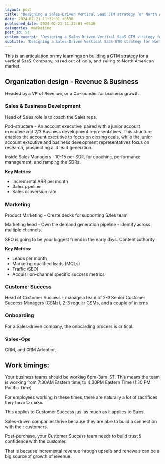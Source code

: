 ```yaml
---
layout: post
title: "Designing a Sales-Driven Vertical SaaS GTM strategy for North America"
date: 2024-02-21 11:32:01 +0530
published_date: 2024-02-21 11:32:01 +0530
categories: marketing
post_id: 53
custom_excerpt: "Designing a Sales-Driven Vertical SaaS GTM strategy for North America"
subtitle: "Designing a Sales-Driven Vertical SaaS GTM strategy for North America"
---
```


This is an articulation on my learnings on building a GTM strategy for a vertical SaaS Company, based out of India, and selling to North American market.

## Organization design - Revenue & Business 

Headed by a VP of Revenue, or a Co-founder for business growth.

### Sales & Business Development

Head of Sales role is to coach the Sales reps. 

Pod-structure - An account executive, paired with a junior account executive and 2/3 Business development representatives. This structure enables the account executive to focus on closing deals, while the junior account executive and business development representatives focus on research, prospecting and lead generation.

Inside Sales Managers - 10-15 per SDR, for coaching, performance management, and ramping the SDRs.

**Key Metrics:**

- Incremental ARR per month
- Sales pipeline
- Sales conversion rate

### Marketing

Product Marketing - Create decks for supporting Sales team

Marketing head - Own the demand generation pipeline - identify across multiple channels.

SEO is going to be your biggest friend in the early days. Content authority 

**Key Metrics:**

- Leads per month
- Marketing qualified leads (MQLs)
- Traffic (SEO)
- Acquisition-channel specific success metrics 

### Customer Success

Head of Customer Success - manage a team of 2-3 Senior Customer Success Managers (CSMs), 2-3 regular CSMs, and a couple of interns

### Onboarding

For a Sales-driven company, the onboarding process is critical.

### Sales-Ops

CRM, and CRM Adoption, 

## Work timings:

Your business teams should be working 6pm-3am IST. This means the team is working from 7:30AM Eastern time, to 4:30PM Eastern Time (1:30 PM Pacific Time)

For employees working in these times, there are naturally a lot of sacrifices they have to make.

This applies to Customer Success just as much as it applies to Sales.

Sales-driven companies thrive because they are able to build a connection with their customers.

Post-purchase, your Customer Success team needs to build trust & confidence with the customer.

That is because incremental revenue through upsells and renewals can be a big source of growth of revenue.